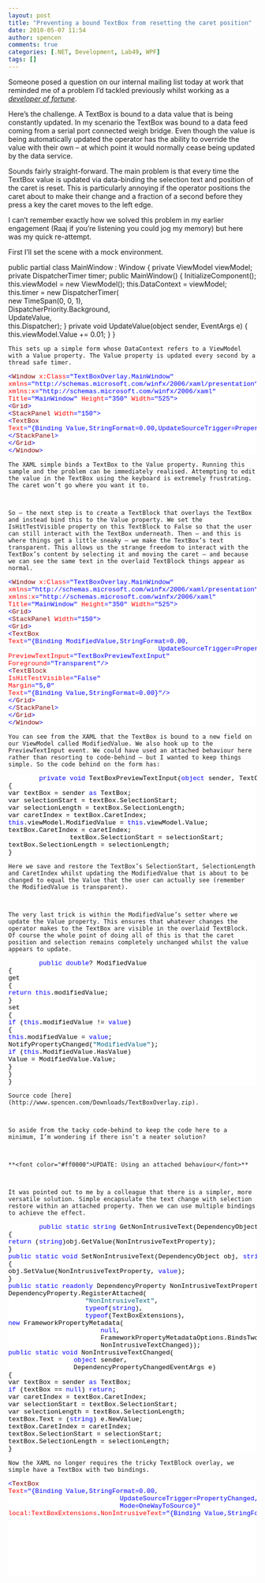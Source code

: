 ```yaml
---
layout: post
title: "Preventing a bound TextBox from resetting the caret position"
date: 2010-05-07 11:54
author: spencen
comments: true
categories: [.NET, Development, Lab49, WPF]
tags: []
---
```



Someone posed a question on our internal mailing list today at work that reminded me of a problem I’d tackled previously whilst working as a *[developer of fortune](http://blog.spencen.com/2010/01/28/wrapping-up-a-contract.aspx)*.
  

Here’s the challenge. A TextBox is bound to a data value that is being constantly updated. In my scenario the TextBox was bound to a data feed coming from a serial port connected weigh bridge. Even though the value is being automatically updated the operator has the ability to override the value with their own – at which point it would normally cease being updated by the data service.
  

Sounds fairly straight-forward. The main problem is that every time the TextBox value is updated via data-binding the selection text and position of the caret is reset. This is particularly annoying if the operator positions the caret about to make their change and a fraction of a second before they press a key the caret moves to the left edge.
  

I can’t remember exactly how we solved this problem in my earlier engagement (Raaj if you’re listening you could jog my memory) but here was my quick re-attempt.
  

First I’ll set the scene with a mock environment.
  

<span class="kwrd">public</span> <span class="kwrd">partial</span> <span class="kwrd">class</span> MainWindow : Window
{
<span class="kwrd">private</span> ViewModel viewModel;
<span class="kwrd">private</span> DispatcherTimer timer;
<span class="kwrd">public</span> MainWindow()
{
InitializeComponent();
<span class="kwrd">this</span>.viewModel = <span class="kwrd">new</span> ViewModel();
<span class="kwrd">this</span>.DataContext = viewModel;
<span class="kwrd">this</span>.timer = <span class="kwrd">new</span> DispatcherTimer(  
                <span class="kwrd">new</span> TimeSpan(0, 0, 1),   
                DispatcherPriority.Background,   
                UpdateValue,   
                <span class="kwrd">this</span>.Dispatcher);
}
<span class="kwrd">private</span> <span class="kwrd">void</span> UpdateValue(<span class="kwrd">object</span> sender, EventArgs e)
{
<span class="kwrd">this</span>.viewModel.Value += 0.01;
}
}</pre>
<style type="text/css">
.csharpcode, .csharpcode pre
{
font-size: small;
color: black;
font-family: verdana, consolas, "Courier New", courier, monospace;
background-color: #ffffff;
/*white-space: pre;*/
}
.csharpcode pre { margin: 0em; }
.csharpcode .rem { color: #008000; }
.csharpcode .kwrd { color: #0000ff; }
.csharpcode .str { color: #006080; }
.csharpcode .op { color: #0000c0; }
.csharpcode .preproc { color: #cc6633; }
.csharpcode .asp { background-color: #ffff00; }
.csharpcode .html { color: #800000; }
.csharpcode .attr { color: #ff0000; }
.csharpcode .alt
{
background-color: #f4f4f4;
width: 100%;
margin: 0em;
}
.csharpcode .lnum { color: #606060; }</style>

    
    This sets up a simple form whose DataContext refers to a ViewModel with a Value property. The Value property is updated every second by a thread safe timer.
    
<pre class="csharpcode"><span class="kwrd">&lt;</span><span class="html">Window</span> <span class="attr">x:Class</span><span class="kwrd">=&quot;TextBoxOverlay.MainWindow&quot;</span>
<span class="attr">xmlns</span><span class="kwrd">=&quot;http://schemas.microsoft.com/winfx/2006/xaml/presentation&quot;</span>
<span class="attr">xmlns:x</span><span class="kwrd">=&quot;http://schemas.microsoft.com/winfx/2006/xaml&quot;</span>
<span class="attr">Title</span><span class="kwrd">=&quot;MainWindow&quot;</span> <span class="attr">Height</span><span class="kwrd">=&quot;350&quot;</span> <span class="attr">Width</span><span class="kwrd">=&quot;525&quot;</span><span class="kwrd">&gt;</span>
<span class="kwrd">&lt;</span><span class="html">Grid</span><span class="kwrd">&gt;</span>
<span class="kwrd">&lt;</span><span class="html">StackPanel</span> <span class="attr">Width</span><span class="kwrd">=&quot;150&quot;</span><span class="kwrd">&gt;</span>
<span class="kwrd">&lt;</span><span class="html">TextBox</span>
<span class="attr">Text</span><span class="kwrd">=&quot;{Binding Value,StringFormat=0.00,UpdateSourceTrigger=PropertyChanged}&quot;</span><span class="kwrd">/&gt;</span>
<span class="kwrd">&lt;/</span><span class="html">StackPanel</span><span class="kwrd">&gt;</span>
<span class="kwrd">&lt;/</span><span class="html">Grid</span><span class="kwrd">&gt;</span>
<span class="kwrd">&lt;/</span><span class="html">Window</span><span class="kwrd">&gt;</span></pre>

    
    The XAML simple binds a TextBox to the Value property. Running this sample and the problem can be immediately realised. Attempting to edit the value in the TextBox using the keyboard is extremely frustrating. The caret won’t go where you want it to.
    

    
    So – the next step is to create a TextBlock that overlays the TextBox and instead bind this to the Value property. We set the IsHitTestVisible property on this TextBlock to False so that the user can still interact with the TextBox underneath. Then – and this is where things get a little sneaky – we make the TextBox’s text transparent. This allows us the strange freedom to interact with the TextBox’s content by selecting it and moving the caret – and because we can see the same text in the overlaid TextBlock things appear as normal.
    
<pre class="csharpcode"><span class="kwrd">&lt;</span><span class="html">Window</span> <span class="attr">x:Class</span><span class="kwrd">=&quot;TextBoxOverlay.MainWindow&quot;</span>
<span class="attr">xmlns</span><span class="kwrd">=&quot;http://schemas.microsoft.com/winfx/2006/xaml/presentation&quot;</span>
<span class="attr">xmlns:x</span><span class="kwrd">=&quot;http://schemas.microsoft.com/winfx/2006/xaml&quot;</span>
<span class="attr">Title</span><span class="kwrd">=&quot;MainWindow&quot;</span> <span class="attr">Height</span><span class="kwrd">=&quot;350&quot;</span> <span class="attr">Width</span><span class="kwrd">=&quot;525&quot;</span><span class="kwrd">&gt;</span>
<span class="kwrd">&lt;</span><span class="html">Grid</span><span class="kwrd">&gt;</span>
<span class="kwrd">&lt;</span><span class="html">StackPanel</span> <span class="attr">Width</span><span class="kwrd">=&quot;150&quot;</span><span class="kwrd">&gt;</span>
<span class="kwrd">&lt;</span><span class="html">Grid</span><span class="kwrd">&gt;</span>
<span class="kwrd">&lt;</span><span class="html">TextBox</span>
<span class="attr">Text</span><span class="kwrd">=&quot;{Binding ModifiedValue,StringFormat=0.00,  
                                       UpdateSourceTrigger=PropertyChanged}&quot;</span>
<span class="attr">PreviewTextInput</span><span class="kwrd">=&quot;TextBoxPreviewTextInput&quot;</span>
<span class="attr">Foreground</span><span class="kwrd">=&quot;Transparent&quot;</span><span class="kwrd">/&gt;</span>
<span class="kwrd">&lt;</span><span class="html">TextBlock</span>
<span class="attr">IsHitTestVisible</span><span class="kwrd">=&quot;False&quot;</span>
<span class="attr">Margin</span><span class="kwrd">=&quot;5,0&quot;</span>
<span class="attr">Text</span><span class="kwrd">=&quot;{Binding Value,StringFormat=0.00}&quot;</span><span class="kwrd">/&gt;</span>
<span class="kwrd">&lt;/</span><span class="html">Grid</span><span class="kwrd">&gt;</span>
<span class="kwrd">&lt;/</span><span class="html">StackPanel</span><span class="kwrd">&gt;</span>
<span class="kwrd">&lt;/</span><span class="html">Grid</span><span class="kwrd">&gt;</span>
<span class="kwrd">&lt;/</span><span class="html">Window</span><span class="kwrd">&gt;</span></pre>

    
    You can see from the XAML that the TextBox is bound to a new field on our ViewModel called ModifiedValue. We also hook up to the PreviewTextInput event. We could have used an attached behaviour here rather than resorting to code-behind – but I wanted to keep things simple. So the code behind on the form has:
    
<pre class="csharpcode">        <span class="kwrd">private</span> <span class="kwrd">void</span> TextBoxPreviewTextInput(<span class="kwrd">object</span> sender, TextCompositionEventArgs e)
{
var textBox = sender <span class="kwrd">as</span> TextBox;
var selectionStart = textBox.SelectionStart;
var selectionLength = textBox.SelectionLength;
var caretIndex = textBox.CaretIndex;
<span class="kwrd">this</span>.viewModel.ModifiedValue = <span class="kwrd">this</span>.viewModel.Value;
textBox.CaretIndex = caretIndex;   
                textBox.SelectionStart = selectionStart;
textBox.SelectionLength = selectionLength;
}</pre>

    
    Here we save and restore the TextBox’s SelectionStart, SelectionLength and CaretIndex whilst updating the ModifiedValue that is about to be changed to equal the Value that the user can actually see (remember the ModifiedValue is transparent).
    

    
    The very last trick is within the ModifiedValue’s setter where we update the Value property. This ensures that whatever changes the operator makes to the TextBox are visible in the overlaid TextBlock. Of course the whole point of doing all of this is that the caret position and selection remains completely unchanged whilst the value appears to update.
    
<pre class="csharpcode">        <span class="kwrd">public</span> <span class="kwrd">double</span>? ModifiedValue
{
get
{
<span class="kwrd">return</span> <span class="kwrd">this</span>.modifiedValue;
}
set
{
<span class="kwrd">if</span> (<span class="kwrd">this</span>.modifiedValue != <span class="kwrd">value</span>)
{
<span class="kwrd">this</span>.modifiedValue = <span class="kwrd">value</span>;
NotifyPropertyChanged(<span class="str">&quot;ModifiedValue&quot;</span>);
<span class="kwrd">if</span> (<span class="kwrd">this</span>.ModifiedValue.HasValue)
Value = ModifiedValue.Value;
}
}
}</pre>

    
    Source code [here](http://www.spencen.com/Downloads/TextBoxOverlay.zip).
    

    
    So aside from the tacky code-behind to keep the code here to a minimum, I’m wondering if there isn’t a neater solution? 
    

    
    **<font color="#ff0000">UPDATE: Using an attached behaviour</font>**
    

    
    It was pointed out to me by a colleague that there is a simpler, more versatile solution. Simple encapsulate the text change with selection restore within an attached property. Then we can use multiple bindings to achieve the effect.
    
<pre class="csharpcode">        <span class="kwrd">public</span> <span class="kwrd">static</span> <span class="kwrd">string</span> GetNonIntrusiveText(DependencyObject obj)
{
<span class="kwrd">return</span> (<span class="kwrd">string</span>)obj.GetValue(NonIntrusiveTextProperty);
}
<span class="kwrd">public</span> <span class="kwrd">static</span> <span class="kwrd">void</span> SetNonIntrusiveText(DependencyObject obj, <span class="kwrd">string</span> <span class="kwrd">value</span>)
{
obj.SetValue(NonIntrusiveTextProperty, <span class="kwrd">value</span>);
}
<span class="kwrd">public</span> <span class="kwrd">static</span> <span class="kwrd">readonly</span> DependencyProperty NonIntrusiveTextProperty =
DependencyProperty.RegisterAttached(  
                    <span class="str">&quot;NonIntrusiveText&quot;</span>,   
                    <span class="kwrd">typeof</span>(<span class="kwrd">string</span>),   
                    <span class="kwrd">typeof</span>(TextBoxExtensions),
<span class="kwrd">new</span> FrameworkPropertyMetadata(  
                        <span class="kwrd">null</span>,   
                        FrameworkPropertyMetadataOptions.BindsTwoWayByDefault,   
                        NonIntrusiveTextChanged));
<span class="kwrd">public</span> <span class="kwrd">static</span> <span class="kwrd">void</span> NonIntrusiveTextChanged(  
                 <span class="kwrd">object</span> sender,   
                 DependencyPropertyChangedEventArgs e)
{
var textBox = sender <span class="kwrd">as</span> TextBox;
<span class="kwrd">if</span> (textBox == <span class="kwrd">null</span>) <span class="kwrd">return</span>;
var caretIndex = textBox.CaretIndex;
var selectionStart = textBox.SelectionStart;
var selectionLength = textBox.SelectionLength;
textBox.Text = (<span class="kwrd">string</span>) e.NewValue;
textBox.CaretIndex = caretIndex;
textBox.SelectionStart = selectionStart;
textBox.SelectionLength = selectionLength;
}</pre>

    
    Now the XAML no longer requires the tricky TextBlock overlay, we simple have a TextBox with two bindings.
    
<pre class="csharpcode"><span class="kwrd">&lt;</span><span class="html">TextBox</span>
<span class="attr">Text</span><span class="kwrd">=&quot;{Binding Value,StringFormat=0.00,  
                             UpdateSourceTrigger=PropertyChanged,  
                             Mode=OneWayToSource}&quot;</span>
<span class="attr">local:TextBoxExtensions</span>.<span class="attr">NonIntrusiveText</span><span class="kwrd">=&quot;{Binding Value,StringFormat=0.00,  
                                                                              UpdateSourceTrigger=PropertyChanged,  
                                                                              Mode=TwoWay}&quot;</span><span class="kwrd">/&gt;</span>



